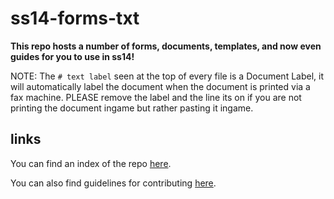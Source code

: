 # ss14-forms-txt
**This repo hosts a number of forms, documents, templates, and now even guides for you to use in ss14!**

NOTE:
The `# text label` seen at the top of every file is a Document Label, it will automatically label the document when the document is printed via a fax machine.
PLEASE remove the label and the line its on if you are not printing the document ingame but rather pasting it ingame.

## links
You can find an index of the repo [here](Index.md).

You can also find guidelines for contributing [here](wiki/Guidelines).

